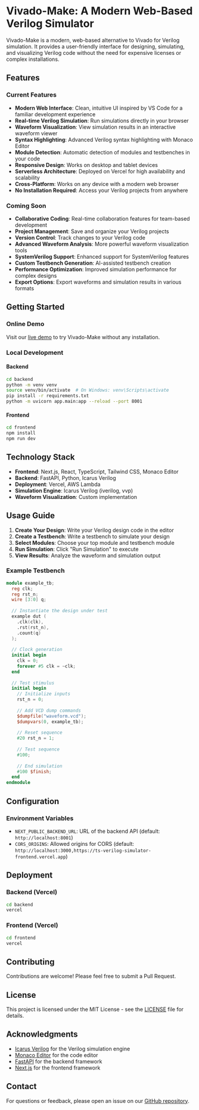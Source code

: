 # Vivado-Make: A Modern Web-Based Verilog Simulator

Vivado-Make is a modern, web-based alternative to Vivado for Verilog simulation. It provides a user-friendly interface for designing, simulating, and visualizing Verilog code without the need for expensive licenses or complex installations.

## Features

### Current Features

- **Modern Web Interface**: Clean, intuitive UI inspired by VS Code for a familiar development experience
- **Real-time Verilog Simulation**: Run simulations directly in your browser
- **Waveform Visualization**: View simulation results in an interactive waveform viewer
- **Syntax Highlighting**: Advanced Verilog syntax highlighting with Monaco Editor
- **Module Detection**: Automatic detection of modules and testbenches in your code
- **Responsive Design**: Works on desktop and tablet devices
- **Serverless Architecture**: Deployed on Vercel for high availability and scalability
- **Cross-Platform**: Works on any device with a modern web browser
- **No Installation Required**: Access your Verilog projects from anywhere

### Coming Soon

- **Collaborative Coding**: Real-time collaboration features for team-based development
- **Project Management**: Save and organize your Verilog projects
- **Version Control**: Track changes to your Verilog code
- **Advanced Waveform Analysis**: More powerful waveform visualization tools
- **SystemVerilog Support**: Enhanced support for SystemVerilog features
- **Custom Testbench Generation**: AI-assisted testbench creation
- **Performance Optimization**: Improved simulation performance for complex designs
- **Export Options**: Export waveforms and simulation results in various formats

## Getting Started

### Online Demo

Visit our [live demo](https://ts-verilog-simulator-frontend.vercel.app) to try Vivado-Make without any installation.

### Local Development

#### Backend

```bash
cd backend
python -m venv venv
source venv/bin/activate  # On Windows: venv\Scripts\activate
pip install -r requirements.txt
python -m uvicorn app.main:app --reload --port 8001
```

#### Frontend

```bash
cd frontend
npm install
npm run dev
```

## Technology Stack

- **Frontend**: Next.js, React, TypeScript, Tailwind CSS, Monaco Editor
- **Backend**: FastAPI, Python, Icarus Verilog
- **Deployment**: Vercel, AWS Lambda
- **Simulation Engine**: Icarus Verilog (iverilog, vvp)
- **Waveform Visualization**: Custom implementation

## Usage Guide

1. **Create Your Design**: Write your Verilog design code in the editor
2. **Create a Testbench**: Write a testbench to simulate your design
3. **Select Modules**: Choose your top module and testbench module
4. **Run Simulation**: Click "Run Simulation" to execute
5. **View Results**: Analyze the waveform and simulation output

### Example Testbench

```verilog
module example_tb;
  reg clk;
  reg rst_n;
  wire [3:0] q;
  
  // Instantiate the design under test
  example dut (
    .clk(clk),
    .rst(rst_n),
    .count(q)
  );
  
  // Clock generation
  initial begin
    clk = 0;
    forever #5 clk = ~clk;
  end
  
  // Test stimulus
  initial begin
    // Initialize inputs
    rst_n = 0;
    
    // Add VCD dump commands
    $dumpfile("waveform.vcd");
    $dumpvars(0, example_tb);
    
    // Reset sequence
    #20 rst_n = 1;
    
    // Test sequence
    #100;
    
    // End simulation
    #100 $finish;
  end
endmodule
```

## Configuration

### Environment Variables

- `NEXT_PUBLIC_BACKEND_URL`: URL of the backend API (default: `http://localhost:8001`)
- `CORS_ORIGINS`: Allowed origins for CORS (default: `http://localhost:3000,https://ts-verilog-simulator-frontend.vercel.app`)

## Deployment

### Backend (Vercel)

```bash
cd backend
vercel
```

### Frontend (Vercel)

```bash
cd frontend
vercel
```

## Contributing

Contributions are welcome! Please feel free to submit a Pull Request.

## License

This project is licensed under the MIT License - see the [LICENSE](LICENSE) file for details.

## Acknowledgments

- [Icarus Verilog](http://iverilog.icarus.com/) for the Verilog simulation engine
- [Monaco Editor](https://microsoft.github.io/monaco-editor/) for the code editor
- [FastAPI](https://fastapi.tiangolo.com/) for the backend framework
- [Next.js](https://nextjs.org/) for the frontend framework

## Contact

For questions or feedback, please open an issue on our [GitHub repository](https://github.com/yomnahisham/ts-verilog-simulator). 